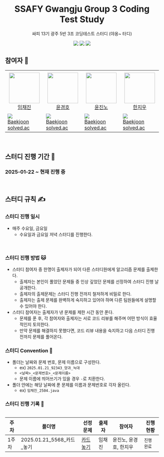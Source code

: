 <div align="center">
  <h1>SSAFY Gwangju Group 3 Coding Test Study</h1>
  <p>싸피 13기 광주 5반 3조 코딩테스트 스터디 (야옹~ 터디)</p>
  <img src="https://img.shields.io/badge/Java-%23ED8B00.svg?style=for-the-badge&logo=openjdk&logoColor=white">
  <img src="https://img.shields.io/badge/Eclipse%20IDE-2C2255?style=for-the-badge&logo=eclipseide&logoColor=white">
  <img src="https://img.shields.io/badge/Intellij%20Idea-000?logo=intellij-idea&style=for-the-badge">
</div>

## 참여자 👏
<table>
    <tr height="140px">
        <td align="center" width="130px">
            <a href="https://github.com/Brylimo"><img height="100px" width="100px" src="https://avatars.githubusercontent.com/u/48869794?v=4"/></a>
            <br />
            <a href="https://github.com/Brylimo">임채진</a>
        </td>
        <td align="center" width="130px">
            <a href="https://github.com/19GHYun"><img height="100px" width="100px" src="https://avatars.githubusercontent.com/u/94778099?v=4"/></a>
            <br />
            <a href="https://github.com/19GHYun">윤경호</a>
        </td>
        <td align="center" width="130px">
            <a href="https://github.com/jinno321"><img height="100px" width="100px" src="https://avatars.githubusercontent.com/u/97275777?v=4"/></a>
            <br />
            <a href="https://github.com/jinno321">윤진노</a>
        </td>
        <td align="center" width="130px">
            <a href="https://github.com/hanwldn76"><img height="100px" width="100px" src="https://avatars.githubusercontent.com/u/138774991?v=4"/></a>
            <br />
            <a href="https://github.com/hanwldn76">한지우</a>
        </td>
    </tr>
    <tr height="50px">
      <td>
        <img src="http://mazassumnida.wtf/api/mini/generate_badge?boj=tourist0302" />
            <br />
            <a href="https://www.acmicpc.net/user/tourist0302">Baekjoon</a>
            <br />
            <a href="https://solved.ac/profile/tourist0302">solved.ac</a>
      </td>
      <td>
        <img src="http://mazassumnida.wtf/api/mini/generate_badge?boj=zxcvting1" />
            <br />
            <a href="https://www.acmicpc.net/user/zxcvting1">Baekjoon</a>
            <br />
            <a href="https://solved.ac/profile/zxcvting1">solved.ac</a>
      </td>
      <td>
        <img src="http://mazassumnida.wtf/api/mini/generate_badge?boj=jinno123" />
            <br />
            <a href="https://www.acmicpc.net/user/jinno123">Baekjoon</a>
            <br />
            <a href="https://solved.ac/profile/jinno123">solved.ac</a>
      </td>
      <td>
        <img src="http://mazassumnida.wtf/api/mini/generate_badge?boj=hanwldn76" />
            <br />
            <a href="https://www.acmicpc.net/user/hanwldn76">Baekjoon</a>
            <br />
            <a href="https://solved.ac/profile/hanwldn76">solved.ac</a>
      </td>
    </tr>

<table>

</br>

## 스터디 진행 기간 📅
### 2025-01-22 ~ 현재 진행 중

</br>

## 스터디 규칙 ✍
### 스터디 진행 일시
- 매주 수요일, 금요일
  - 수요일과 금요일 저녁 스터디를 진행한다.

<br/>

### 스터디 진행 방법 🐱
- 스터디 참여자 중 한명이 출제자가 되어 다른 스터디원에게 알고리즘 문제를 출제한다.
  - 출제자는 본인이 풀었던 문제들 중 인상 깊었던 문제를 선정하여 스터디 진행 날 공개한다.
  - 출제자의 출제문제는 스터디 진행 전까지 철저하게 비밀로 한다.
  - 출제자는 출제 문제를 완벽하게 숙지하고 있어야 하며 다른 팀원들에게 설명할 수 있어야 한다.
- 스터디 참여자는 출제자가 낸 문제를 제한 시간 동안 푼다.
  - 문제를 푼 후, 각 참여자와 출제자는 서로 코드 리뷰를 해주며 어떤 방식이 효율적인지 토의한다.
  - 만약 문제를 해결하지 못했다면, 코드 리뷰 내용을 숙지하고 다음 스터디 진행 전까지 문제를 풀어온다.
 
### 스터디 Convention 🎯
- 폴더는 날짜와 문제 번호, 문제 이름으로 구성한다.
  - ex) `2025.01.21_92343_양과_늑대`
  - `<날짜>_<문제번호>_<문제이름>`
  - 문제 이름에 띄어쓰기가 있을 경우 `-`로 치환한다.
- 폴더 안에는 해당 날짜에 푼 문제를 이름과 문제번호로 각자 올린다.
  - ex) `임채진_2504.java`

### 스터디 진행 기록 📔

| **주차** | **폴더명**   | **선정 문제**    | **출제자**            | **참여자**                  | **진행 현황** |
| -------- | --------- | ------------------------------ | ------------------------------------- | ----------------------------------------------- | ------------- |
| 1주차    | 2025.01.21_5568_카드_놓기       |  [카드 놓기](https://www.acmicpc.net/problem/5568)   | 임채진 | 윤진노, 윤경호, 한지우  | `진행 완료`   |
